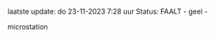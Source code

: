 laatste update: 
do 23-11-2023  7:28   uur 
Status: FAALT - geel - 
<div class="service Y">microstation</div>